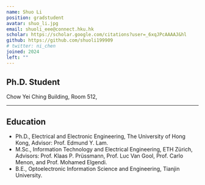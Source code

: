 ```yaml
---
name: Shuo Li
position: gradstudent
avatar: shuo_li.jpg
email: shuoli_eee@connect.hku.hk
scholar: https://scholar.google.com/citations?user=_6xqJPcAAAAJ&hl
github: https://github.com/shuoli199909
# twitter: ni_chen
joined: 2024
left: ""
---
```






## Ph.D. Student


<i class="fa fa-building"></i> Chow Yei Ching Building, Room 512, 

<hr>

## Education
- Ph.D., Electrical and Electronic Engineering, The University of Hong Kong, Advisor: Prof. Edmund Y. Lam.
- M.Sc., Information Technology and Electrical Engineering, ETH Zürich, Advisors: Prof. Klaas P. Prüssmann, Prof. Luc Van Gool, Prof. Carlo Menon, and Prof. Mohamed Elgendi.
- B.E., Optoelectronic Information Science and Engineering, Tianjin University.

